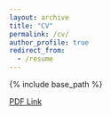 ```yaml
---
layout: archive
title: "CV"
permalink: /cv/
author_profile: true
redirect_from:
  - /resume
---
```


{% include base_path %}

[PDF Link](https://eghuang.github.io/files/cv.pdf)  
<!-- Education
======
* B.A. in Applied Mathematics, University of California, Berkeley, 2019

Work experience
====== -->
<!-- * Summer 2015: Research Assistant
  * Github University
  * Duties included: Tagging issues
  * Supervisor: Professor Git -->

<!-- * Fall 2015: Research Assistant
  * Github University
  * Duties included: Merging pull requests
  * Supervisor: Professor Hub -->

<!-- Skills
====== -->
<!-- * Skill 1
* Skill 2
  * Sub-skill 2.1
  * Sub-skill 2.2
  * Sub-skill 2.3
* Skill 3 -->

<!-- Publications
====== -->
  <!-- <ul>{% for post in site.publications %}
    {% include archive-single-cv.html %}
  {% endfor %}</ul> -->

<!-- Talks
====== -->
  <!-- <ul>{% for post in site.talks %}
    {% include archive-single-talk-cv.html %}
  {% endfor %}</ul> -->

<!-- Teaching
======
  <ul>{% for post in site.teaching %}
    {% include archive-single-cv.html %}
  {% endfor %}</ul> -->

<!-- Service and leadership
====== -->
<!-- * Currently signed in to 43 different slack teams -->
